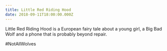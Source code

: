 ```yaml
---
title: Little Red Riding Hood
date: 2018-09-11T18:00:00.000Z
---
```


Little Red Riding Hood is a European fairy tale about a young girl, a Big Bad Wolf and a phone that is probably beyond repair.

<section class="hidden" aria-description="Hidden text" tabindex="0">
#NotAllWolves
</section>